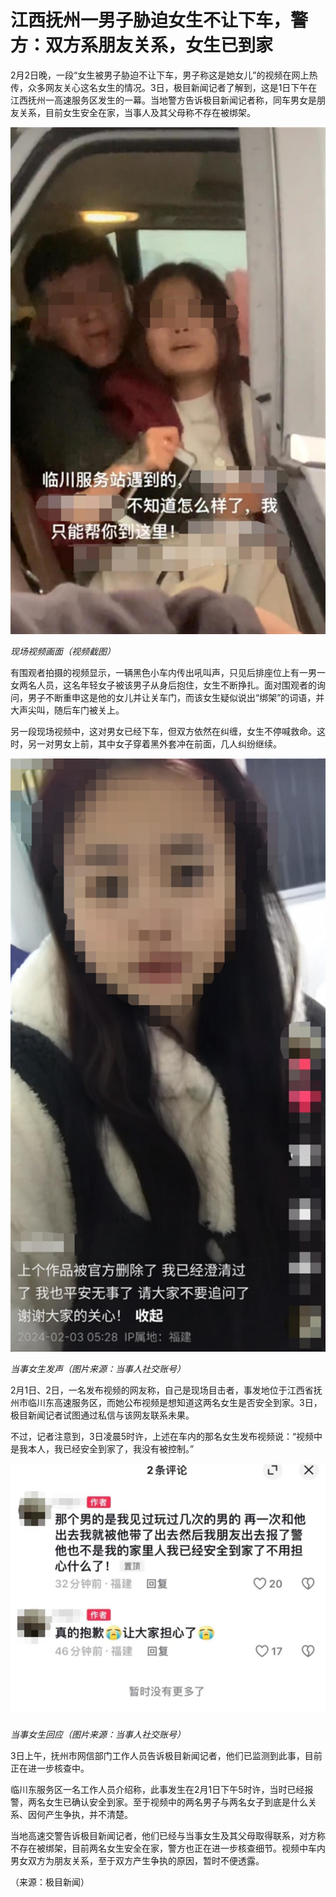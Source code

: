 # 江西抚州一男子胁迫女生不让下车，警方：双方系朋友关系，女生已到家

2月2日晚，一段“女生被男子胁迫不让下车，男子称这是她女儿”的视频在网上热传，众多网友关心这名女生的情况。3日，极目新闻记者了解到，这是1日下午在江西抚州一高速服务区发生的一幕。当地警方告诉极目新闻记者称，同车男女是朋友关系，目前女生安全在家，当事人及其父母称不存在被绑架。

![69a86c2113e870390b43e422396959a3.jpg](https://raw.githubusercontent.com/qqhsx/qqnews_image/main/2024/02/03/江西抚州一男子胁迫女生不让下车，警方：双方系朋友关系，女生已到家/69a86c2113e870390b43e422396959a3.jpg)

_现场视频画面（视频截图）_

有围观者拍摄的视频显示，一辆黑色小车内传出吼叫声，只见后排座位上有一男一女两名人员，这名年轻女子被该男子从身后抱住，女生不断挣扎。面对围观者的询问，男子不断重申这是他的女儿并让关车门，而该女生疑似说出“绑架”的词语，并大声尖叫，随后车门被关上。

另一段现场视频中，这对男女已经下车，但双方依然在纠缠，女生不停喊救命。这时，另一对男女上前，其中女子穿着黑外套冲在前面，几人纠纷继续。

![6f31de3ee6af4a66914d6a1959399acc.jpg](https://raw.githubusercontent.com/qqhsx/qqnews_image/main/2024/02/03/江西抚州一男子胁迫女生不让下车，警方：双方系朋友关系，女生已到家/6f31de3ee6af4a66914d6a1959399acc.jpg)

_当事女生发声（图片来源：当事人社交账号）_

2月1日、2日，一名发布视频的网友称，自己是现场目击者，事发地位于江西省抚州市临川东高速服务区，而她公布视频是想知道这两名女生是否安全到家。3日，极目新闻记者试图通过私信与该网友联系未果。

不过，记者注意到，3日凌晨5时许，上述在车内的那名女生发布视频说：“视频中是我本人，我已经安全到家了，我没有被控制。”

![aaa730e29a58ac977c7bb244adb25c11.jpg](https://raw.githubusercontent.com/qqhsx/qqnews_image/main/2024/02/03/江西抚州一男子胁迫女生不让下车，警方：双方系朋友关系，女生已到家/aaa730e29a58ac977c7bb244adb25c11.jpg)

_当事女生回应（图片来源：当事人社交账号）_

3日上午，抚州市网信部门工作人员告诉极目新闻记者，他们已监测到此事，目前正在进一步核查中。

临川东服务区一名工作人员介绍称，此事发生在2月1日下午5时许，当时已经报警，两名女生已确认安全到家。至于视频中的两名男子与两名女子到底是什么关系、因何产生争执，并不清楚。

当地高速交警告诉极目新闻记者，他们已经与当事女生及其父母取得联系，对方称不存在被绑架，目前两名女生安全在家，警方也正在进一步核查细节。视频中车内男女双方为朋友关系，至于双方产生争执的原因，暂时不便透露。

（来源：极目新闻）

